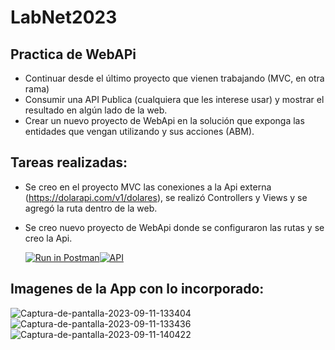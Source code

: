# LabNet2023

## Practica de WebAPi

- Continuar desde el último proyecto que vienen trabajando (MVC, en otra rama)
- Consumir una API Publica (cualquiera que les interese usar) y mostrar el resultado en algún lado de la web.
- Crear un nuevo proyecto de WebApi en la solución que exponga las entidades que vengan utilizando y sus acciones (ABM).

## Tareas realizadas:
-  Se creo en el proyecto MVC las conexiones a la Api externa (https://dolarapi.com/v1/dolares), se realizó Controllers y Views y se agregó la ruta dentro de la web.
-  Se creo nuevo proyecto de WebApi donde se configuraron las rutas y se creo la Api.
  
   [![Run in Postman](https://run.pstmn.io/button.svg)](https://god.gw.postman.com/run-collection/19052312-8570f80c-05fa-4f92-813a-a96796de86ca?action=collection%2Ffork&source=rip_markdown&collection-url=entityId%3D19052312-8570f80c-05fa-4f92-813a-a96796de86ca%26entityType%3Dcollection%26workspaceId%3Dcda4ce96-4a2d-4a33-a40d-35ad20e87cf0)[![API](https://i.ibb.co/4fWDcbB/pngwing-com.jpg)](https://api.postman.com/collections/19052312-8570f80c-05fa-4f92-813a-a96796de86ca?access_key=PMAT-01HA2GQ2FSRJSTN97ZH58V38WR)

## Imagenes de la App con lo incorporado:

<img src="https://i.ibb.co/MgXd8KL/Captura-de-pantalla-2023-09-11-133404.png" alt="Captura-de-pantalla-2023-09-11-133404" border="0">
<img src="https://i.ibb.co/R6BnKyd/Captura-de-pantalla-2023-09-11-133436.png" alt="Captura-de-pantalla-2023-09-11-133436" border="0">

<img src="https://i.ibb.co/GtKQ3dQ/Captura-de-pantalla-2023-09-11-140422.png" alt="Captura-de-pantalla-2023-09-11-140422" border="0">

    
